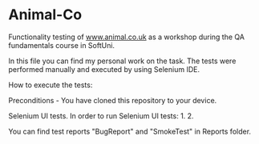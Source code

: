 # Animal-Co


Functionality testing of www.animal.co.uk as a workshop during the QA fundamentals course in SoftUni.

In this file you can find my personal work on the task. The tests were performed manually and executed by using Selenium IDE.

How to execute the tests:

Preconditions - You have cloned this repository to your device.

Selenium UI tests. 
In order to run Selenium UI tests: 
1. 
2. 

You can find test reports "BugReport" and "SmokeTest" in Reports folder.
